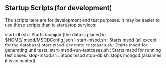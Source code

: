 <H2>Startup Scripts (for development)</H2>

The scripts here are for development and test purposes. It may be easier to use these scripts than to start/stop services:

  start-db.sh : Starts mongod (the data is placed in $HOME/.msod/MSODConfig.json )
  start-msod.sh : Starts msod (all except for the database)
  start-msod-generate-testcases.sh : Starts msod for generating unti tests.
  start-msod-run-testcases.sh : Starts msod for running test cases.
  stop-msod.sh : Stops msod
  stop-db.sh: stops mongod (assumes it is colocated).
